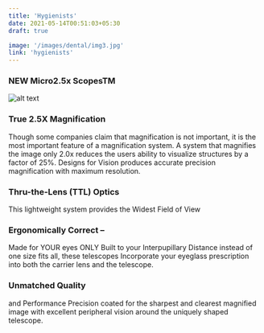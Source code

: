 ```yaml
---
title: 'Hygienists'
date: 2021-05-14T00:51:03+05:30
draft: true

image: '/images/dental/img3.jpg'
link: 'hygienists'
---
```


### NEW Micro2.5x ScopesTM

![alt text](https://www.designsforvision.com/DentImg/2014HygieneMag/Micro2-5.jpg 'Logo Title Text 1')

### True 2.5X Magnification

Though some companies claim that magnification is not important, it is the most important feature of a magnification system. A system that magnifies the image only 2.0x reduces the users ability to visualize structures by a factor of 25%. Designs for Vision produces accurate precision magnification with maximum resolution.

### Thru-the-Lens (TTL) Optics

This lightweight system provides the Widest Field of View

### Ergonomically Correct –

Made for YOUR eyes ONLY
Built to your Interpupillary Distance instead of one size fits all, these telescopes Incorporate your eyeglass prescription into both the carrier lens and the telescope.

### Unmatched Quality

and Performance
Precision coated for the sharpest and clearest magnified image with excellent peripheral vision around the uniquely shaped telescope.
